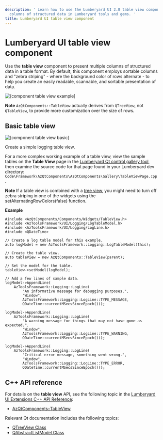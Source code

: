 ```yaml
---
description: ' Learn how to use the Lumberyard UI 2.0 table view component to present
  columns of structured data in Lumberyard tools and gems. '
title: Lumberyard UI table view component
---
```

# Lumberyard UI table view component<a name="uidev-table-view-component"></a>

Use the **table view** component to present multiple columns of structured data in a table format\. By default, this component employs sortable columns and "zebra striping" \- where the background color of rows alternate \- to help you create an easily readable, scannable, and sortable presentation of data\.

![\[component table view example\]](/images/tools-ui/component-table-view-example.png)

**Note**
 `AzQtComponents::TableView` actually derives from `QTreeView`, not `QTableView`, to provide more customization over the size of rows\.

## Basic table view<a name="table-view-basic"></a>

![\[component table view basic\]](/images/tools-ui/component-table-view-basic.png)

Create a simple logging table view\.

For a more complex working example of a table view, view the sample tables on the **Table View** page in the [Lumberyard Qt control gallery tool](uidev-control-gallery.md), then examine the source code for that page found in your Lumberyard dev directory: `Code\Framework\AzQtComponents\AzQtComponents\Gallery\TableViewPage.cpp`\.

**Note**
If a table view is combined with a [tree view](uidev-tree-view-component.md), you might need to turn off zebra striping in one of the widgets using the setAlternatingRowColors\(false\) function\.

 **Example**

```
#include <AzQtComponents/Components/Widgets/TableView.h>
#include <AzToolsFramework/UI/Logging/LogTableModel.h>
#include <AzToolsFramework/UI/Logging/LogLine.h>
#include <QDateTime>

// Create a log table model for this example.
auto logModel = new AzToolsFramework::Logging::LogTableModel(this);

// Create the table view.
auto tableView = new AzQtComponents::TableView(parent);

// Set the model for the table.
tableView->setModel(logModel);

// Add a few lines of sample data.
logModel->AppendLine(
    AzToolsFramework::Logging::LogLine(
        "An informative message for debugging purposes.",
        "Window",
        AzToolsFramework::Logging::LogLine::TYPE_MESSAGE,
        QDateTime::currentMSecsSinceEpoch()));

logModel->AppendLine(
    AzToolsFramework::Logging::LogLine(
        "A warning message for things that may not have gone as expected.",
        "Window",
        AzToolsFramework::Logging::LogLine::TYPE_WARNING,
        QDateTime::currentMSecsSinceEpoch()));

logModel->AppendLine(
    AzToolsFramework::Logging::LogLine(
        "Critical error message, something went wrong.",
        "Window",
        AzToolsFramework::Logging::LogLine::TYPE_ERROR,
        QDateTime::currentMSecsSinceEpoch()));
```

## C\+\+ API reference<a name="table-view-api-ref"></a>

For details on the **table view** API, see the following topic in the [Lumberyard UI Extensions C\+\+ API Reference](https://d3bqhfbip4ze4a.cloudfront.net/api/ui/namespace_az_qt_components.html):
+  [AzQtComponents::TableView](https://d3bqhfbip4ze4a.cloudfront.net/api/ui/class_az_qt_components_1_1_table_view.html)

Relevant Qt documentation includes the following topics:
+  [QTreeView Class](https://doc.qt.io/qt-5/qtreeview.html)
+  [QAbstractListModel Class](https://doc.qt.io/qt-5/qabstractlistmodel.html)
